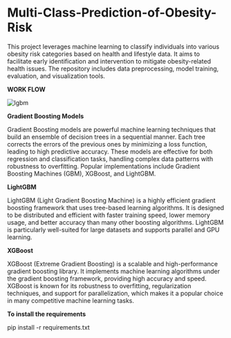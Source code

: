 # Multi-Class-Prediction-of-Obesity-Risk
This project leverages machine learning to classify individuals into various obesity risk categories based on health and lifestyle data. It aims to facilitate early identification and intervention to mitigate obesity-related health issues. The repository includes data preprocessing, model training, evaluation, and visualization tools.


**WORK FLOW**

![lgbm](https://github.com/Hariedh/Multi-Class-Prediction-of-Obesity-Risk/assets/110299340/08db8577-83e6-4df8-b8cc-5da283358121)


**Gradient Boosting Models**

Gradient Boosting models are powerful machine learning techniques that build an ensemble of decision trees in a sequential manner. Each tree corrects the errors of the previous ones by minimizing a loss function, leading to high predictive accuracy. These models are effective for both regression and classification tasks, handling complex data patterns with robustness to overfitting. Popular implementations include Gradient Boosting Machines (GBM), XGBoost, and LightGBM.

**LightGBM**

LightGBM (Light Gradient Boosting Machine) is a highly efficient gradient boosting framework that uses tree-based learning algorithms. It is designed to be distributed and efficient with faster training speed, lower memory usage, and better accuracy than many other boosting algorithms. LightGBM is particularly well-suited for large datasets and supports parallel and GPU learning.

**XGBoost**

XGBoost (Extreme Gradient Boosting) is a scalable and high-performance gradient boosting library. It implements machine learning algorithms under the gradient boosting framework, providing high accuracy and speed. XGBoost is known for its robustness to overfitting, regularization techniques, and support for parallelization, which makes it a popular choice in many competitive machine learning tasks.

**To install the requirements**

pip install -r requirements.txt
